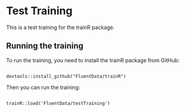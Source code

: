 # Test Training

This is a test training for the trainR package.

## Running the training

To run the training, you need to install the trainR package from GitHub:

```{r}

devtools::install_github("FluentData/trainR")

```

Then you can run the training:

```{r}

trainR::load('FluentData/testTraining')

```

